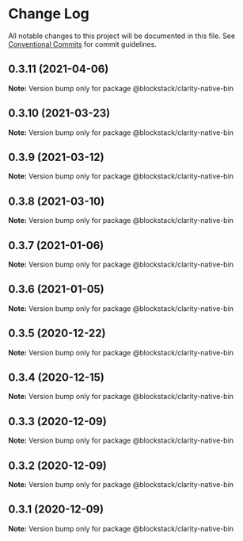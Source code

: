 # Change Log

All notable changes to this project will be documented in this file.
See [Conventional Commits](https://conventionalcommits.org) for commit guidelines.

## 0.3.11 (2021-04-06)

**Note:** Version bump only for package @blockstack/clarity-native-bin





## 0.3.10 (2021-03-23)

**Note:** Version bump only for package @blockstack/clarity-native-bin





## 0.3.9 (2021-03-12)

**Note:** Version bump only for package @blockstack/clarity-native-bin





## 0.3.8 (2021-03-10)

**Note:** Version bump only for package @blockstack/clarity-native-bin





## 0.3.7 (2021-01-06)

**Note:** Version bump only for package @blockstack/clarity-native-bin





## 0.3.6 (2021-01-05)

**Note:** Version bump only for package @blockstack/clarity-native-bin





## 0.3.5 (2020-12-22)

**Note:** Version bump only for package @blockstack/clarity-native-bin





## 0.3.4 (2020-12-15)

**Note:** Version bump only for package @blockstack/clarity-native-bin





## 0.3.3 (2020-12-09)

**Note:** Version bump only for package @blockstack/clarity-native-bin





## 0.3.2 (2020-12-09)

**Note:** Version bump only for package @blockstack/clarity-native-bin





## 0.3.1 (2020-12-09)

**Note:** Version bump only for package @blockstack/clarity-native-bin

